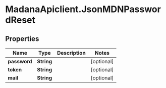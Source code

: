# MadanaApiclient.JsonMDNPasswordReset

## Properties

Name | Type | Description | Notes
------------ | ------------- | ------------- | -------------
**password** | **String** |  | [optional] 
**token** | **String** |  | [optional] 
**mail** | **String** |  | [optional] 


